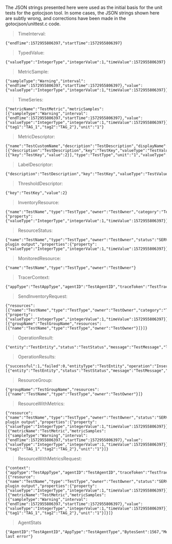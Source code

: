 The JSON strings presented here were used as the initial basis for the unit
tests for the gotocjson tool.  In some cases, the JSON strings shown here are
subtly wrong, and corrections have been made in the gotocjson/unittest.c code.

>TimeInterval:  

    {"endTime":1572955806397,"startTime":1572955806397}

>TypedValue:  

    {"valueType":"IntegerType","integerValue":1,"timeValue":1572955806397}

>MetricSample:  

    {"sampleType":"Warning","interval":{"endTime":1572955806397,"startTime":1572955806397},"value":{"valueType":"IntegerType","integerValue":1,"timeValue":1572955806397}}

>TimeSeries:  

    {"metricName":"TestMetric","metricSamples":[{"sampleType":"Warning","interval":{"endTime":1572955806397,"startTime":1572955806397},"value":{"valueType":"IntegerType","integerValue":1,"timeValue":1572955806397}}],"tags":{"tag1":"TAG_1","tag2":"TAG_2"},"unit":"1"}

>MetricDescriptor:  

    {"name":"TestCustomName","description":"TestDescription","displayName":"TestDisplayName","labels":[{"description":"TestDescription","key":"TestKey","valueType":"TestValue"}],"thresholds":[{"key":"TestKey","value":2}],"type":"TestType","unit":"1","valueType":"IntegerType","computeType":"Query","metricKind":"GAUGE"}

>LabelDescriptor:  

    {"description":"TestDescription","key":"TestKey","valueType":"TestValue"}

>ThresholdDescriptor:  
    
    {"key":"TestKey","value":2}

>InventoryResource:  

    {"name":"TestName","type":"TestType","owner":"TestOwner","category":"TestCategory","description":"TestDescription","device":"TestDevice","properties":{"property":{"valueType":"IntegerType","integerValue":1,"timeValue":1572955806397}}}

>ResourceStatus:  

    {"name":"TestName","type":"TestType","owner":"TestOwner","status":"SERVICE_OK","lastCheckTime":1572955806398,"nextCheckTime":1572955806398,"lastPlugInOutput":"Test plugin output","properties":{"property":{"valueType":"IntegerType","integerValue":1,"timeValue":1572955806397}}}

>MonitoredResource:  

    {"name":"TestName","type":"TestType","owner":"TestOwner"}

>TracerContext:  

    {"appType":"TestAppType","agentID":"TestAgentID","traceToken":"TestTraceToken","timeStamp":1572955806398}

>SendInventoryRequest:  

    {"resources":[{"name":"TestName","type":"TestType","owner":"TestOwner","category":"TestCategory","description":"TestDescription","device":"TestDevice","properties":{"property":{"valueType":"IntegerType","integerValue":1,"timeValue":1572955806397}}}],"groups":[{"groupName":"TestGroupName","resources":[{"name":"TestName","type":"TestType","owner":"TestOwner"}]}]}

>OperationResult:  

    {"entity":"TestEntity","status":"TestStatus","message":"TestMessage","location":"TestLocation","entityID":173}

>OperationResults:  

    {"successful":1,"failed":0,"entityType":"TestEntity","operation":"Insert","warning":0,"count":1,"results":[{"entity":"TestEntity","status":"TestStatus","message":"TestMessage","location":"TestLocation","entityID":173}]}

>ResourceGroup:  

    {"groupName":"TestGroupName","resources":[{"name":"TestName","type":"TestType","owner":"TestOwner"}]}

>ResourceWithMetrics:  

    {"resource":{"name":"TestName","type":"TestType","owner":"TestOwner","status":"SERVICE_OK","lastCheckTime":1572955806398,"nextCheckTime":1572955806398,"lastPlugInOutput":"Test plugin output","properties":{"property":{"valueType":"IntegerType","integerValue":1,"timeValue":1572955806397}}},"metrics":[{"metricName":"TestMetric","metricSamples":[{"sampleType":"Warning","interval":{"endTime":1572955806397,"startTime":1572955806397},"value":{"valueType":"IntegerType","integerValue":1,"timeValue":1572955806397}}],"tags":{"tag1":"TAG_1","tag2":"TAG_2"},"unit":"1"}]}

>ResourceWithMetricsRequest:  

    {"context":{"appType":"TestAppType","agentID":"TestAgentID","traceToken":"TestTraceToken","timeStamp":1572955806398},"resources":[{"resource":{"name":"TestName","type":"TestType","owner":"TestOwner","status":"SERVICE_OK","lastCheckTime":1572955806398,"nextCheckTime":1572955806398,"lastPlugInOutput":"Test plugin output","properties":{"property":{"valueType":"IntegerType","integerValue":1,"timeValue":1572955806397}}},"metrics":[{"metricName":"TestMetric","metricSamples":[{"sampleType":"Warning","interval":{"endTime":1572955806397,"startTime":1572955806397},"value":{"valueType":"IntegerType","integerValue":1,"timeValue":1572955806397}}],"tags":{"tag1":"TAG_1","tag2":"TAG_2"},"unit":"1"}]}]}

>AgentStats

    {"AgentID":"TestAgentID","AppType":"TestAgentType","BytesSent":1567,"MetricsSent":12,"MessagesSent":4,"LastInventoryRun":1572958409541,"LastMetricsRun":1572958409541,"ExecutionTimeInventory":133,"ExecutionTimeMetrics":234,"UpSince":1572958409541,"LastError":"Test last error"}
